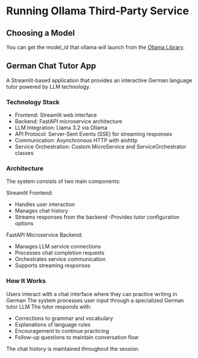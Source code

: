 # Running Ollama Third-Party Service

## Choosing a Model

You can get the model_id that ollama will launch from the [Ollama Library](https://ollama.com/library).

## German Chat Tutor App

A Streamlit-based application that provides an interactive German language tutor powered by LLM technology.

### Technology Stack

- Frontend: Streamlit web interface
- Backend: FastAPI microservice architecture
- LLM Integration: Llama 3.2 via Ollama
- API Protocol: Server-Sent Events (SSE) for streaming responses
- Communication: Asynchronous HTTP with aiohttp
- Service Orchestration: Custom MicroService and ServiceOrchestrator classes

### Architecture

The system consists of two main components:

Streamlit Frontend:

- Handles user interaction
- Manages chat history
- Streams responses from the backend
 -Provides tutor configuration options

FastAPI Microservice Backend:

- Manages LLM service connections
- Processes chat completion requests
- Orchestrates service communication
- Supports streaming responses

### How It Works

Users interact with a chat interface where they can practice writing in German
The system processes user input through a specialized German tutor LLM
The tutor responds with:

- Corrections to grammar and vocabulary
- Explanations of language rules
- Encouragement to continue practicing
- Follow-up questions to maintain conversation flow

The chat history is maintained throughout the session.
